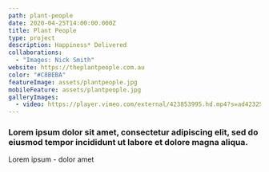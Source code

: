 ```yaml
---
path: plant-people
date: 2020-04-25T14:00:00.000Z
title: Plant People
type: project
description: Happiness* Delivered
collaborations:
  - "Images: Nick Smith"
website: https://theplantpeople.com.au
color: "#C8BEBA"
featureImage: assets/plantpeople.jpg
mobileFeature: assets/plantpeople.jpg
galleryImages:
  - video: https://player.vimeo.com/external/423853995.hd.mp4?s=ad42325f5091e72226850575584dadaf5c48a026&profile_id=175
---
```

### Lorem ipsum dolor sit amet, consectetur adipiscing elit, sed do eiusmod tempor incididunt ut labore et dolore magna aliqua.

Lorem ipsum - dolor amet
 